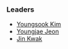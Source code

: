 ### Leaders

* [Youngsook Kim](mailto:youngsook.kim@owasp.org)
* [Youngjae Jeon](mailto:youngjae.jeon@owasp.org)
* [Jin Kwak](mailto:security@owasp.org)
